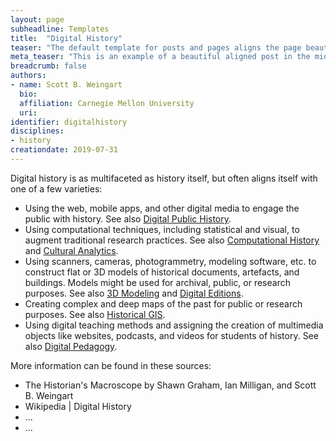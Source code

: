 ```yaml
---
layout: page
subheadline: Templates
title:  "Digital History"
teaser: "The default template for posts and pages aligns the page beautifully in the middle. <strong>But</strong> you can customize posts/pages easily via switches in the front matter to <em>get a sidebar</em> and/or to <em>turn off meta-information</em> at the end of the page like categories, tags and dates."
meta_teaser: "This is an example of a beautiful aligned post in the middle. There is no sidebar to distract the reader. The difference to the Page-Template is, that you find meta-information at the bottom of the post."
breadcrumb: false
authors: 
- name: Scott B. Weingart
  bio:
  affiliation: Carnegie Mellon University
  uri:
identifier: digitalhistory
disciplines: 
- history
creationdate: 2019-07-31
---
```

Digital history is as multifaceted as history itself, but often aligns itself with one of a few varieties:

 - Using the web, mobile apps, and other digital media to engage the public with history. See also [Digital Public History](#DigitalPublicHistory).
 - Using computational techniques, including statistical and visual, to augment traditional research practices. See also [Computational History](#ComputationalHistory) and [Cultural Analytics](#CulturalAnalytics).
 - Using scanners, cameras, photogrammetry, modeling software, etc. to construct flat or 3D models of historical documents, artefacts, and buildings. Models might be used for archival, public, or research purposes. See also [3D Modeling](#3DModeling) and [Digital Editions](#DigitalEditions).
 - Creating complex and deep maps of the past for public or research purposes. See also [Historical GIS](#HistoricalGIS).
 - Using digital teaching methods and assigning the creation of multimedia objects like websites, podcasts, and videos for students of history. See also [Digital Pedagogy](#DigitalPedagogy).

More information can be found in these sources:

 - The Historian's Macroscope by Shawn Graham, Ian Milligan, and Scott B. Weingart
 - Wikipedia | Digital History
 - ...
 - ...


